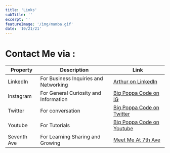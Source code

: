 ```yaml
---
title: 'Links'
subTitle: ''
excerpt: ''
featureImage: '/img/mamba.gif'
date: '10/21/21'
---
```


# Contact Me via :

| Property | Description | Link |
| ------------------ | ------------------------------------------ |  --------------------- |
| LinkedIn | For Business Inquiries and Networking | [Arthur on LinkedIn](https://linkedin.com/in/developmentandmanagement)|
| Instagram | For General Curiosity and Information | [Big Poppa Code on IG](https://instagram.com/bigpoppacode)
| Twitter | For conversation | [Big Poppa Code on Twitter](https://twitter.com/bigpoppacode)
| Youtube | For Tutorials | [Big Poppa Code on Youtube](https://www.youtube.com/c/ArthurisMadNerdy)
| Seventh Ave | For Learning Sharing and Growing | [Meet Me At 7th Ave](https://invite.pullupon7th.com)
